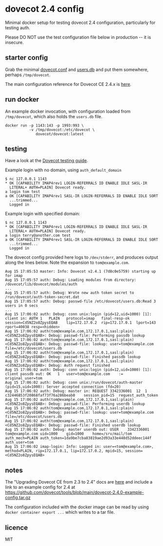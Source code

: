 # dovecot 2.4 config

Minimal docker setup for testing dovecot 2.4 configuration, particularly
for testing auth.

Please DO NOT use the test configuration file below in production -- it
is insecure.

## starter config

Grab the minimal [dovecot.conf](./dovecot.conf) and [users.db](./users.db)
and put them somewhere, perhaps `/tmp/dovecot`.

The main configuration reference for Dovecot CE 2.4.x is
[here](https://doc.dovecot.org/2.4.1/core/settings/variables.html).

## run docker

An example docker invocation, with configuration loaded from 
`/tmp/dovecot`, which also holds the `users.db` file.

```
docker run -p 1143:143 -p 1993:993 \
           -v /tmp/dovecot:/etc/dovecot \
              dovecot/dovecot:latest
```

## testing

Have a look at the [Dovecot testing
guide](https://doc.dovecot.org/main/core/admin/testing.html).

Example login with no domain, using `auth_default_domain`

```
$ nc 127.0.0.1 1143
* OK [CAPABILITY IMAP4rev1 LOGIN-REFERRALS ID ENABLE IDLE SASL-IR
  LITERAL+ AUTH=PLAIN] Dovecot ready.
a login tom test
a OK [CAPABILITY IMAP4rev1 SASL-IR LOGIN-REFERRALS ID ENABLE IDLE SORT
  ...trimmed...
  Logged in
```

Example login with specified domain:

```
$ nc 127.0.0.1 1143
* OK [CAPABILITY IMAP4rev1 LOGIN-REFERRALS ID ENABLE IDLE SASL-IR
  LITERAL+ AUTH=PLAIN] Dovecot ready.
a login terry@another.com test
a OK [CAPABILITY IMAP4rev1 SASL-IR LOGIN-REFERRALS ID ENABLE IDLE SORT
  ...trimmed...
  Logged in
```

The dovecot config provided here logs to `/dev/stderr`, and produces
output along the lines below. Note the expansion to `tom@example.com`.

```
Aug 15 17:05:53 master: Info: Dovecot v2.4.1 (7d8c0e5759) starting up for imap
Aug 15 17:05:57 auth: Debug: Loading modules from directory: /dovecot/lib/dovecot/modules/auth
...
Aug 15 17:05:57 auth: Debug: Wrote new auth token secret to /run/dovecot/auth-token-secret.dat
Aug 15 17:05:57 auth: Debug: passwd-file /etc/dovecot/users.db:Read 3 users in 0 secs
...
Aug 15 17:06:02 auth: Debug: conn unix:login (pid=12,uid=1000) [1]: client in: AUTH	1	PLAIN	protocol=imap	final-resp-ok	session=Cd5NZ2o8ZpysEQAB	lip=172.17.0.2	rip=172.17.0.1	lport=143	rport=40038	resp=<hidden>
Aug 15 17:06:02 auth(tom@example.com,172.17.0.1,sasl:plain)<Cd5NZ2o8ZpysEQAB>: Debug: passwd-file: Performing passdb lookup
Aug 15 17:06:02 auth(tom@example.com,172.17.0.1,sasl:plain)<Cd5NZ2o8ZpysEQAB>: Debug: passwd-file: lookup: user=tom@example.com file=/etc/dovecot/users.db
Aug 15 17:06:02 auth(tom@example.com,172.17.0.1,sasl:plain)<Cd5NZ2o8ZpysEQAB>: Debug: passwd-file: Finished passdb lookup
Aug 15 17:06:02 auth(tom@example.com,172.17.0.1,sasl:plain)<Cd5NZ2o8ZpysEQAB>: Debug: Auth request finished
Aug 15 17:06:02 auth: Debug: conn unix:login (pid=12,uid=1000) [1]: client passdb out: OK	1	user=tom@example.com	:=	original_user=tom
Aug 15 17:06:02 auth: Debug: conn unix:/run/dovecot/auth-master (pid=15,uid=1000): Server accepted connection (fd=20)
Aug 15 17:06:02 auth: Debug: master in: REQUEST	3342336001	12	1	c32446853f20868faf73f76a286beab0	session_pid=15	request_auth_token
Aug 15 17:06:02 auth(tom@example.com,172.17.0.1,sasl:plain)<Cd5NZ2o8ZpysEQAB>: Debug: passwd-file: Performing userdb lookup
Aug 15 17:06:02 auth(tom@example.com,172.17.0.1,sasl:plain)<Cd5NZ2o8ZpysEQAB>: Debug: passwd-file: lookup: user=tom@example.com file=/etc/dovecot/users.db
Aug 15 17:06:02 auth(tom@example.com,172.17.0.1,sasl:plain)<Cd5NZ2o8ZpysEQAB>: Debug: passwd-file: Finished userdb lookup
Aug 15 17:06:02 auth: Debug: master userdb out: USER	3342336001	tom@example.com	uid=1000	gid=1000	home=/srv/mail/tom	auth_mech=PLAIN	auth_token=1da9be7cba83819ae2d93a33e448d52ddeec144f	auth_user=tom
Aug 15 17:06:02 imap-login: Info: Logged in: user=<tom@example.com>, method=PLAIN, rip=172.17.0.1, lip=172.17.0.2, mpid=15, session=<Cd5NZ2o8ZpysEQAB>
```

## notes

The "Upgrading Dovecot CE from 2.3 to 2.4" docs are
[here](https://doc.dovecot.org/main/installation/upgrade/2.3-to-2.4.html)
and include a link to an example config for 2.4 at
https://github.com/dovecot/tools/blob/main/dovecot-2.4.0-example-config.tar.gz

The configuration included with the docker image can be read by using
`docker container export ...` which writes to a tar file.

## licence

MIT
